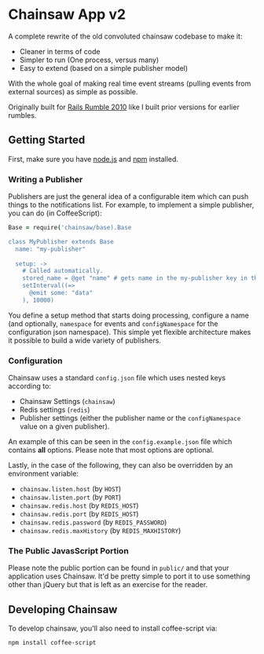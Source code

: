 # Chainsaw App v2

A complete rewrite of the old convoluted chainsaw codebase to make it:

* Cleaner in terms of code
* Simpler to run (One process, versus many)
* Easy to extend (based on a simple publisher model)

With the whole goal of making real time event streams (pulling events
from external sources) as simple as possible.

Originally built for [Rails Rumble 2010](http://www.railsrumble.com/) like
I built prior versions for earlier rumbles.

## Getting Started

First, make sure you have [node.js](http://nodejs.org/) and [npm](http://npmjs.org/) installed.

### Writing a Publisher

Publishers are just the general idea of a configurable item which can push things to the notifications list.
For example, to implement a simple publisher, you can do (in CoffeeScript):

```coffeescript
Base = require('chainsaw/base).Base

class MyPublisher extends Base
  name: "my-publisher"
  
  setup: ->
    # Called automatically.
    stored_name = @get "name" # gets name in the my-publisher key in the configuration
    setInterval((=>
      @emit some: "data"
    ), 10000)
```
        
You define a setup method that starts doing processing, configure a name (and optionally, `namespace`
for events and `configNamespace` for the configuration json namespace). This simple yet flexible architecture
makes it possible to build a wide variety of publishers.


### Configuration

Chainsaw uses a standard `config.json` file which uses nested keys according to:

* Chainsaw Settings (`chainsaw`)
* Redis settings (`redis`)
* Publisher settings (either the publisher name or the `configNamespace` value on a given publisher).

An example of this can be seen in the `config.example.json` file which contains **all** options.
Please note that most options are optional.

Lastly, in the case of the following, they can also be overridden by an environment variable:

* `chainsaw.listen.host` (by `HOST`)
* `chainsaw.listen.port` (by `PORT`)
* `chainsaw.redis.host` (by `REDIS_HOST`)
* `chainsaw.redis.port` (by `REDIS_HOST`)
* `chainsaw.redis.password` (by `REDIS_PASSWORD`)
* `chainsaw.redis.maxHistory` (by `REDIS_MAXHISTORY`)

### The Public JavasScript Portion

Please note the public portion can be found in `public/` and that
your application uses Chainsaw. It'd be pretty simple to port it to use
something other than jQuery but that is left as an exercise for the reader.

## Developing Chainsaw

To develop chainsaw, you'll also need to install coffee-script via:

```bash
npm install coffee-script
````